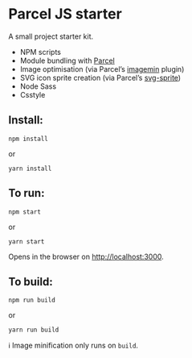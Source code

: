 # Parcel JS starter

A small project starter kit.

- NPM scripts
- Module bundling with [Parcel](https://parceljs.org/)
- Image optimisation (via Parcel’s [imagemin](https://github.com/DeMoorJasper/parcel-plugin-imagemin) plugin)
- SVG icon sprite creation (via Parcel’s [svg-sprite](https://github.com/Epimodev/parcel-plugin-svg-sprite))
- Node Sass
- Csstyle

## Install:

```
npm install
```

or

```
yarn install
```

## To run:

```
npm start
```

or

```
yarn start
```

Opens in the browser on [http://localhost:3000](http://localhost:3000).

## To build:

```
npm run build
```

or

```
yarn run build
```

ℹ️ Image minification only runs on `build`.
